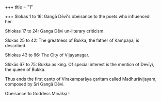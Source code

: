 +++
title = "1"

+++
Slokas 1 to 16: Gangā Dēvī's obeisance to the poets who influenced her.


Shlokas 17 to 24: Ganga Dēvi un-literary criticism.


Slokas 25 to 42: The greatness of Bukka, the father of Kampaņa, is described.


Shlokas 43 to 66: The City of Vijayanagar.  

Slökās 67 to 75: Bukka as king. Of special interest is the mention of Devīyi, the queen of Bukka.

    
Thus ends the first canto of Virakamparāya çaritam called Madhurāvijayam, composed by Sri Gangā Dēvi.

Obeisance to Goddess Minākṣi !
